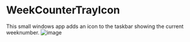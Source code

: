 # WeekCounterTrayIcon
This small windows app adds an icon to the taskbar showing the current weeknumber.
![image](https://github.com/FreeGoldMonk/WeekCounterTrayIcon/assets/95167259/855dd991-0225-483d-b320-cb81dddaa9ba)

